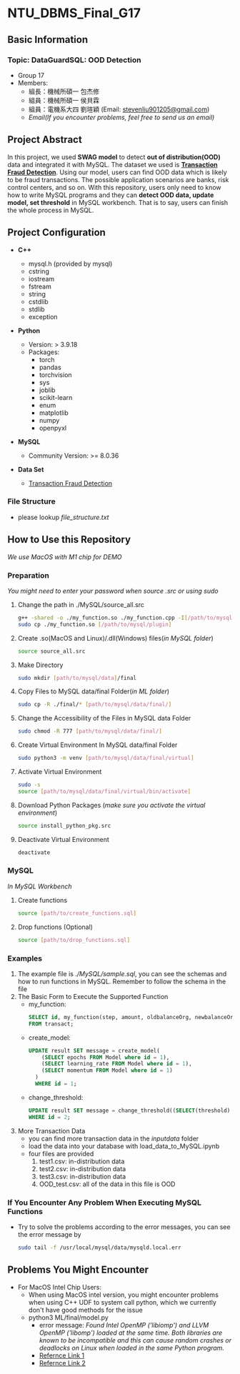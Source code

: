 # NTU_DBMS_Final_G17
## Basic Information
### Topic: DataGuardSQL: OOD Detection
* Group 17
* Members: 
  * 組長：機械所碩一 包杰修
  * 組員：機械所碩一 侯貝霖
  * 組員：電機系大四 劉瑄穎 (Email: stevenliu901205@gmail.com)
  * *Email(If you encounter problems, feel free to send us an email)*
## Project Abstract
In this project, we used **SWAG model** to detect **out of distribution(OOD)** data and integrated it with MySQL. The dataset we used is [**Transaction Fraud Detection**](https://www.kaggle.com/code/benroshan/transaction-fraud-detection/input). Using our model, users can find OOD data which is likely to be fraud transactions. The possible application scenarios are banks, risk control centers, and so on. With this repository, users only need to know how to write MySQL programs and they can **detect OOD data, update model, set threshold** in MySQL workbench. That is to say, users can finish the whole process in MySQL.

## Project Configuration
* **C++** 
  * mysql.h (provided by mysql)
  * cstring
  * iostream
  * fstream
  * string
  * cstdlib
  * stdlib
  * exception
* **Python** 
  * Version: > 3.9.18
  * Packages: 
    * torch
    * pandas
    * torchvision
    * sys
    * joblib
    * scikit-learn
    * enum
    * matplotlib
    * numpy
    * openpyxl
  
* **MySQL**
  * Community Version: >= 8.0.36
* **Data Set**
  * [Transaction Fraud Detection](https://www.kaggle.com/code/benroshan/transaction-fraud-detection/input)
  
### File Structure
* please lookup *file_structure.txt*
## How to Use this Repository
*We use MacOS with M1 chip for DEMO*
### Preparation
*You might need to enter your password when source .src or using sudo*
1. Change the path in ./MySQL/source_all.src
    ```bash
    g++ -shared -o ./my_function.so ./my_function.cpp -I[/path/to/mysql.h/folder]
    sudo cp ./my_function.so [/path/to/mysql/plugin]
    ```
2. Create .so(MacOS and Linux)/.dll(Windows) files(*in MySQL folder*)
    ```bash
    source source_all.src
    ```
3. Make Directory
    ```bash
    sudo mkdir [path/to/mysql/data]/final
    ```
4. Copy Files to MySQL data/final Folder(*in ML folder*)
    ``` bash
    sudo cp -R ./final/* [path/to/mysql/data/final/]
    ```
5. Change the Accessibility of the Files in MySQL data Folder
    ```bash
    sudo chmod -R 777 [path/to/mysql/data/final/]
    ```
6. Create Virtual Environment In MySQL data/final Folder
    ```bash
    sudo python3 -m venv [path/to/mysql/data/final/virtual]
    ```
7. Activate Virtual Environment
    ```bash
    sudo -s
    source [path/to/mysql/data/final/virtual/bin/activate]
    ```
8. Download Python Packages (*make sure you activate the virtual environment*)
    ```bash
    source install_python_pkg.src
    ```
9. Deactivate Virtual Environment
    ```bash
    deactivate
    ```

### MySQL 
*In MySQL Workbench*
1. Create functions
    ```bash
    source [path/to/create_functions.sql]
    ```
2. Drop functions (Optional)
    ```bash
    source [path/to/drop_functions.sql]
    ```
### Examples
1. The example file is *./MySQL/sample.sql*, you can see the schemas and how to run functions in MySQL. Remember to follow the schema in the file
2. The Basic Form to Execute the Supported Function
    * my_function:
      ```sql
      SELECT id, my_function(step, amount, oldbalanceOrg, newbalanceOrig, oldbalanceDest, newbalanceDest, orig_diff, dest_diff, surge, freq_dest, true_type) as is_ood 
      FROM transact;
      ```
    * create_model:
      ```sql
      UPDATE result SET message = create_model(
          (SELECT epochs FROM Model where id = 1),
          (SELECT learning_rate FROM Model where id = 1),
          (SELECT momentum FROM Model where id = 1)
        ) 
        WHERE id = 1;
      ```
    * change_threshold:
      ```sql
      UPDATE result SET message = change_threshold((SELECT(threshold) FROM config WHERE id = 1))
      WHERE id = 2;
      ```
3. More Transaction Data
    * you can find more transaction data in the *inputdata* folder
    * load the data into your database with load_data_to_MySQL.ipynb
    * four files are provided
      1. test1.csv: in-distribution data
      2. test2.csv: in-distribution data
      3. test3.csv: in-distribution data
      4. OOD_test.csv: all of the data in this file is OOD
### If You Encounter Any Problem When Executing MySQL Functions
* Try to solve the problems according to the error messages, you can see the error message by
    ```bash
    sudo tail -f /usr/local/mysql/data/mysqld.local.err
    ```

## Problems You Might Encounter
* For MacOS Intel Chip Users:
    * When using MacOS intel version, you might encounter problems when using C++ UDF to system call python, which we currently don't have good methods for the issue
    *  python3 ML/final/model.py
        * error message: 
        *Found Intel OpenMP ('libiomp') and LLVM OpenMP ('libomp') loaded at the same time. Both libraries are known to be incompatible and this can cause random crashes or deadlocks on Linux when loaded in the same Python program.*
        * [Refernce Link 1](https://github.com/joblib/threadpoolctl/blob/master/multiple_openmp.md)
        * [Refernce Link 2](https://github.com/ContinuumIO/anaconda-issues/issues/13221)
